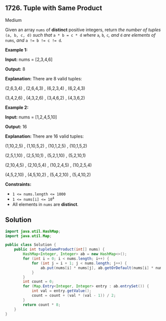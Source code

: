 ## 1726\. Tuple with Same Product

Medium

Given an array `nums` of **distinct** positive integers, return _the number of tuples_ `(a, b, c, d)` _such that_ `a * b = c * d` _where_ `a`_,_ `b`_,_ `c`_, and_ `d` _are elements of_ `nums`_, and_ `a != b != c != d`_._

**Example 1:**

**Input:** nums = [2,3,4,6]

**Output:** 8

**Explanation:** There are 8 valid tuples: 

(2,6,3,4) , (2,6,4,3) , (6,2,3,4) , (6,2,4,3) 

(3,4,2,6) , (4,3,2,6) , (3,4,6,2) , (4,3,6,2)

**Example 2:**

**Input:** nums = [1,2,4,5,10]

**Output:** 16

**Explanation:** There are 16 valid tuples: 

(1,10,2,5) , (1,10,5,2) , (10,1,2,5) , (10,1,5,2) 

(2,5,1,10) , (2,5,10,1) , (5,2,1,10) , (5,2,10,1) 

(2,10,4,5) , (2,10,5,4) , (10,2,4,5) , (10,2,5,4) 

(4,5,2,10) , (4,5,10,2) , (5,4,2,10) , (5,4,10,2)

**Constraints:**

*   `1 <= nums.length <= 1000`
*   <code>1 <= nums[i] <= 10<sup>4</sup></code>
*   All elements in `nums` are **distinct**.

## Solution

```java
import java.util.HashMap;
import java.util.Map;

public class Solution {
    public int tupleSameProduct(int[] nums) {
        HashMap<Integer, Integer> ab = new HashMap<>();
        for (int i = 0; i < nums.length; i++) {
            for (int j = i + 1; j < nums.length; j++) {
                ab.put(nums[i] * nums[j], ab.getOrDefault(nums[i] * nums[j], 0) + 1);
            }
        }
        int count = 0;
        for (Map.Entry<Integer, Integer> entry : ab.entrySet()) {
            int val = entry.getValue();
            count = count + (val * (val - 1)) / 2;
        }
        return count * 8;
    }
}
```